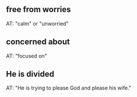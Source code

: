 ## free from worries ##

AT: "calm" or "unworried"

## concerned about ##

AT: "focused on"

## He is divided ##

AT: "He is trying to please God and please his wife."